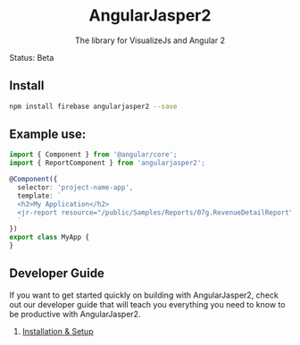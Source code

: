 <p align="center">
  <h1 align="center">AngularJasper2</h1>
  <p align="center">The library for VisualizeJs and Angular 2</p>
</p>

Status: Beta

## Install

```bash
npm install firebase angularjasper2 --save
```

## Example use:

```ts
import { Component } from '@angular/core';
import { ReportComponent } from 'angularjasper2';

@Component({
  selector: 'project-name-app',
  template: `
  <h2>My Application</h2>
  <jr-report resource="/public/Samples/Reports/07g.RevenueDetailReport"></jr-report>
  `
})
export class MyApp {
}
```

## Developer Guide
If you want to get started quickly on building with AngularJasper2, check out our
developer guide that will teach you everything you need to know to be 
productive with AngularJasper2.

1. [Installation & Setup](docs/1-install-and-setup.md)

